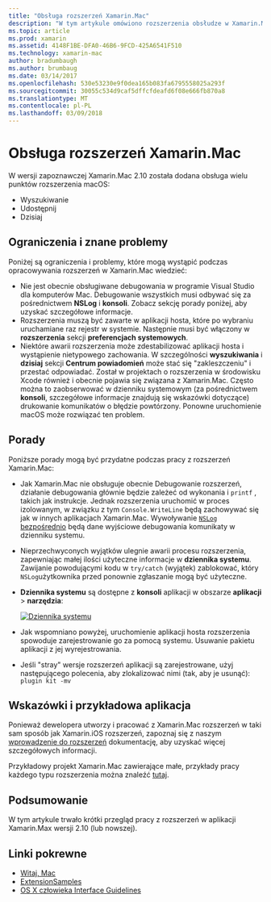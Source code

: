 ```yaml
---
title: "Obsługa rozszerzeń Xamarin.Mac"
description: "W tym artykule omówiono rozszerzenia obsłudze w Xamarin.Mac wersji 2.10 (lub nowszej)."
ms.topic: article
ms.prod: xamarin
ms.assetid: 4148F1BE-DFA0-46B6-9FCD-425A6541F510
ms.technology: xamarin-mac
author: bradumbaugh
ms.author: brumbaug
ms.date: 03/14/2017
ms.openlocfilehash: 530e53230e9f0dea165b083fa6795558025a293f
ms.sourcegitcommit: 30055c534d9caf5dffcfdeafd6f08e666fb870a8
ms.translationtype: MT
ms.contentlocale: pl-PL
ms.lasthandoff: 03/09/2018
---
```

# <a name="xamarinmac-extension-support"></a>Obsługa rozszerzeń Xamarin.Mac

W wersji zapoznawczej Xamarin.Mac 2.10 została dodana obsługa wielu punktów rozszerzenia macOS:

- Wyszukiwanie
- Udostępnij
- Dzisiaj

<a name="Limitations-and-Known-Issues" />

## <a name="limitations-and-known-issues"></a>Ograniczenia i znane problemy

Poniżej są ograniczenia i problemy, które mogą wystąpić podczas opracowywania rozszerzeń w Xamarin.Mac wiedzieć:

* Nie jest obecnie obsługiwane debugowania w programie Visual Studio dla komputerów Mac. Debugowanie wszystkich musi odbywać się za pośrednictwem **NSLog** i **konsoli**. Zobacz sekcję porady poniżej, aby uzyskać szczegółowe informacje.
* Rozszerzenia muszą być zawarte w aplikacji hosta, które po wybraniu uruchamiane raz rejestr w systemie. Następnie musi być włączony w **rozszerzenia** sekcji **preferencjach systemowych**. 
* Niektóre awarii rozszerzenia może zdestabilizować aplikacji hosta i wystąpienie nietypowego zachowania. W szczególności **wyszukiwania** i **dzisiaj** sekcji **Centrum powiadomień** może stać się "zakleszczeniu" i przestać odpowiadać. Został w projektach o rozszerzenia w środowisku Xcode również i obecnie pojawia się związana z Xamarin.Mac. Często można to zaobserwować w dzienniku systemowym (za pośrednictwem **konsoli**, szczegółowe informacje znajdują się wskazówki dotyczące) drukowanie komunikatów o błędzie powtórzony. Ponowne uruchomienie macOS może rozwiązać ten problem.

<a name="Tips" />

## <a name="tips"></a>Porady

Poniższe porady mogą być przydatne podczas pracy z rozszerzeń Xamarin.Mac:

- Jak Xamarin.Mac nie obsługuje obecnie Debugowanie rozszerzeń, działanie debugowania głównie będzie zależeć od wykonania i `printf` , takich jak instrukcje. Jednak rozszerzenia uruchomić w proces izolowanym, w związku z tym `Console.WriteLine` będą zachowywać się jak w innych aplikacjach Xamarin.Mac. Wywoływanie [ `NSLog` bezpośrednio](https://gist.github.com/chamons/e2e409013a449cfbe1f2fbe5547f6554) będą dane wyjściowe debugowania komunikaty w dzienniku systemu.
- Nieprzechwyconych wyjątków ulegnie awarii procesu rozszerzenia, zapewniając małej ilości użyteczne informacje w **dziennika systemu**. Zawijanie powodującymi kodu w `try/catch` (wyjątek) zablokować, który `NSLog`użytkownika przed ponownie zgłaszanie mogą być użyteczne.
- **Dziennika systemu** są dostępne z **konsoli** aplikacji w obszarze **aplikacji** > **narzędzia**:

    [![](extensions-images/extension02.png "Dziennika systemu")](extensions-images/extension02.png#lightbox)
- Jak wspomniano powyżej, uruchomienie aplikacji hosta rozszerzenia spowoduje zarejestrowanie go za pomocą systemu. Usuwanie pakietu aplikacji z jej wyrejestrowania. 
- Jeśli "stray" wersje rozszerzeń aplikacji są zarejestrowane, użyj następującego polecenia, aby zlokalizować nimi (tak, aby je usunąć): `plugin kit -mv`


<a name="Walkthrough-and-Sample-App" />

## <a name="walkthrough-and-sample-app"></a>Wskazówki i przykładowa aplikacja

Ponieważ dewelopera utworzy i pracować z Xamarin.Mac rozszerzeń w taki sam sposób jak Xamarin.iOS rozszerzeń, zapoznaj się z naszym [wprowadzenie do rozszerzeń](~/ios/platform/extensions.md) dokumentację, aby uzyskać więcej szczegółowych informacji.

Przykładowy projekt Xamarin.Mac zawierające małe, przykłady pracy każdego typu rozszerzenia można znaleźć [tutaj](https://developer.xamarin.com/samples/mac/ExtensionSamples/).

<a name="Summary" />

## <a name="summary"></a>Podsumowanie

W tym artykule trwało krótki przegląd pracy z rozszerzeń w aplikacji Xamarin.Max wersji 2.10 (lub nowszej).

## <a name="related-links"></a>Linki pokrewne

- [Witaj, Mac](~/mac/get-started/hello-mac.md)
- [ExtensionSamples](https://developer.xamarin.com/samples/mac/ExtensionSamples/)
- [OS X człowieka Interface Guidelines](https://developer.apple.com/library/mac/documentation/UserExperience/Conceptual/OSXHIGuidelines/)
